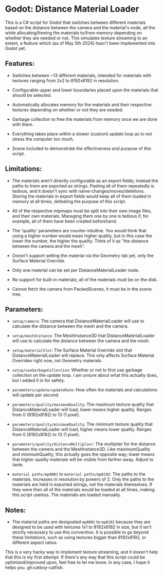 # Godot: Distance Material Loader

This is a C# script for Godot that switches between different materials based on the distance between the camera and the material's node, all the while allocating/freeing the materials to/from memory depending on whether they are needed or not. This simulates texture streaming to an extent, a feature which (as of May 5th 2024) hasn't been implemented into Godot yet.



## Features:

- Switches between ~13 different materials, intended for materials with textures ranging from 2x2 to 8192x8192 in resolution.

- Configurable upper and lower boundaries placed upon the materials that should be selected.

- Automatically allocates memory for the materials and their respective textures depending on whether or not they are needed.

- Garbage collection to free the materials from memory once we are done with them.

- Everything takes place within a slower (custom) update loop as to not stress the computer too much.

- Scene included to demonstrate the effectiveness and purpose of this script.
  
  

## Limitations:

- The materials aren't directly configurable as an export fields; instead the paths to them are exported as strings. Pasting all of them repeatedly is tedious, and it doesn't sync with name-changes/moves/deletions. Storing the materials in export fields would keep all of them loaded in memory at all times, defeating the purpose of this script.

- All of the respective mipmaps must be split into their own image files, and their own materials. Managing them one by one is tedious if, for example, all of them have been created beforehand.

- The 'quality' parameters are counter-intuitive. You would think that using a higher number would mean higher quality, but in this case the lower the number, the higher the quality. Think of it as "the distance between the camera and the mesh".

- Doesn't support setting the material via the Geometry tab yet, only the Surface Material Override.

- Only one material can be set per DistanceMaterialLoader node.

- No support for built-in materials; all of the materials must be on the disk.

- Cannot fetch the camera from PackedScenes, it must be in the scene tree.



## Parameters:

- `setup/camera`: The camera that DistanceMaterialLoader will use to calculate the distance between the mesh and the camera.

- `setup/meshInstance`: The MeshInstance3D that DistanceMaterialLoader will use to calculate the distance between the camera and the mesh.

- `setup/materialSlot`: The Surface Material Override slot that DistanceMaterialLoader will replace. This only affects Surface Material Overrides right now, not Geometry materials.

- `setup/useGarbageCollection`: Whether or not to first use garbage collection on the update loop. I am unsure about what this actually does, but I added it in for safety.

- `parameters/update/updateRate`: How often the materials and calculations will update per second.

- `parameters/quality/maximumQuality`: The maximum texture quality that DistanceMaterialLoader will load, lower means higher quality. Ranges from 0 (8192x8192) to 13 (1 pixel).

- `parameters/quality/minimumQuality`: The minimum texture quality that DistanceMaterialLoader will load, higher means lower quality. Ranges from 0 (8192x8192) to 13 (1 pixel).

- `parameters/quality/distanceMultiplier`: The multiplier for the distance between the camera and the MeshInstance3D. Like maximumQuality and minimumQuality, this actually goes the opposite way; lower means that higher quality materials will be visible from farther away. Adjust to taste.

- `material paths/mp0001` to `material paths/mp8192`: The paths to the materials. Increases in resolution by powers of 2. Only the paths to the materials are held in exported strings, not the materials themselves. If they were then all of the materials would be loaded at all times, making this script useless. The materials are loaded manually.



## Notes:

- The material paths are designated `mp0001` to `mp8192` because they are designed to be used with textures 1x1 to 8192x8192 in size, but it isn't strictly necessary to use this convention. It *is* possible to go beyond these limitations, such as using textures bigger than 8192x8192, or different aspect ratios.



This is a very hacky way to implement texture streaming, and it doesn't help that this is my first attempt. If there's any way that this script could be optimized/improved upon, feel free to let me know. In any case, I hope it helps you. gh:catboy-catfish.


















































